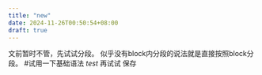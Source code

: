 ```yaml
---
title: "new"
date: 2024-11-26T00:50:54+08:00
draft: true
---
```

文前暂时不管，先试试分段。
似乎没有block内分段的说法就是直接按照block分段。
#试用一下基础语法
*test*
再试试
保存 
